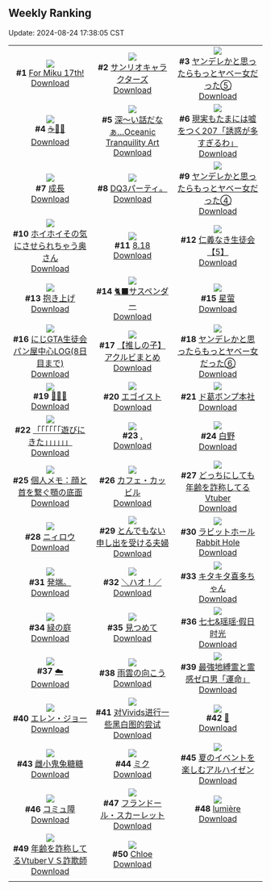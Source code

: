 ## Weekly Ranking
Update: 2024-08-24 17:38:05 CST

|      |      |      |
| :----: | :----: | :----: |
| ![](https://i.pixiv.re/c/240x480/img-master/img/2024/08/18/20/45/21/121615912_p0_master1200.jpg)<br>**#1** [For Miku 17th!](https://www.pixiv.net/artworks/121615912)<br>[Download](https://i.pixiv.re/img-original/img/2024/08/18/20/45/21/121615912_p0.jpg) | ![](https://i.pixiv.re/c/240x480/img-master/img/2024/08/17/00/01/38/121555597_p0_master1200.jpg)<br>**#2** [サンリオキャラクターズ](https://www.pixiv.net/artworks/121555597)<br>[Download](https://i.pixiv.re/img-original/img/2024/08/17/00/01/38/121555597_p0.png) | ![](https://i.pixiv.re/c/240x480/img-master/img/2024/08/18/00/01/19/121588608_p0_master1200.jpg)<br>**#3** [ヤンデレかと思ったらもっとヤベー女だった⑤](https://www.pixiv.net/artworks/121588608)<br>[Download](https://i.pixiv.re/img-original/img/2024/08/18/00/01/19/121588608_p0.png) |
| ![](https://i.pixiv.re/c/240x480/img-master/img/2024/08/17/00/15/36/121556288_p0_master1200.jpg)<br>**#4** [☕🌸✨](https://www.pixiv.net/artworks/121556288)<br>[Download](https://i.pixiv.re/img-original/img/2024/08/17/00/15/36/121556288_p0.jpg) | ![](https://i.pixiv.re/c/240x480/img-master/img/2024/08/19/07/30/01/121631681_p0_master1200.jpg)<br>**#5** [深～い話だなぁ…Oceanic Tranquility Art](https://www.pixiv.net/artworks/121631681)<br>[Download](https://i.pixiv.re/img-original/img/2024/08/19/07/30/01/121631681_p0.jpg) | ![](https://i.pixiv.re/c/240x480/img-master/img/2024/08/18/18/00/04/121610330_p0_master1200.jpg)<br>**#6** [現実もたまには嘘をつく207「誘惑が多すぎるわ」](https://www.pixiv.net/artworks/121610330)<br>[Download](https://i.pixiv.re/img-original/img/2024/08/18/18/00/04/121610330_p0.jpg) |
| ![](https://i.pixiv.re/c/240x480/img-master/img/2024/08/18/00/16/53/121589374_p0_master1200.jpg)<br>**#7** [成長](https://www.pixiv.net/artworks/121589374)<br>[Download](https://i.pixiv.re/img-original/img/2024/08/18/00/16/53/121589374_p0.jpg) | ![](https://i.pixiv.re/c/240x480/img-master/img/2024/08/19/07/04/28/121609804_p0_master1200.jpg)<br>**#8** [DQ3パーティ。](https://www.pixiv.net/artworks/121609804)<br>[Download](https://i.pixiv.re/img-original/img/2024/08/19/07/04/28/121609804_p0.jpg) | ![](https://i.pixiv.re/c/240x480/img-master/img/2024/08/17/00/01/34/121555589_p0_master1200.jpg)<br>**#9** [ヤンデレかと思ったらもっとヤベー女だった④](https://www.pixiv.net/artworks/121555589)<br>[Download](https://i.pixiv.re/img-original/img/2024/08/17/00/01/34/121555589_p0.png) |
| ![](https://i.pixiv.re/c/240x480/img-master/img/2024/08/18/00/07/10/121588973_p0_master1200.jpg)<br>**#10** [ホイホイその気にさせられちゃう奥さん](https://www.pixiv.net/artworks/121588973)<br>[Download](https://i.pixiv.re/img-original/img/2024/08/18/00/07/10/121588973_p0.jpg) | ![](https://i.pixiv.re/c/240x480/img-master/img/2024/08/18/04/00/03/121594507_p0_master1200.jpg)<br>**#11** [8.18](https://www.pixiv.net/artworks/121594507)<br>[Download](https://i.pixiv.re/img-original/img/2024/08/18/04/00/03/121594507_p0.png) | ![](https://i.pixiv.re/c/240x480/img-master/img/2024/08/17/10/46/28/121566565_p0_master1200.jpg)<br>**#12** [仁義なき生徒会【5】](https://www.pixiv.net/artworks/121566565)<br>[Download](https://i.pixiv.re/img-original/img/2024/08/17/10/46/28/121566565_p0.png) |
| ![](https://i.pixiv.re/c/240x480/img-master/img/2024/08/17/20/21/41/121580402_p0_master1200.jpg)<br>**#13** [抱き上げ](https://www.pixiv.net/artworks/121580402)<br>[Download](https://i.pixiv.re/img-original/img/2024/08/17/20/21/41/121580402_p0.jpg) | ![](https://i.pixiv.re/c/240x480/img-master/img/2024/08/18/15/02/09/121605753_p0_master1200.jpg)<br>**#14** [🐈‍⬛サスペンダー](https://www.pixiv.net/artworks/121605753)<br>[Download](https://i.pixiv.re/img-original/img/2024/08/18/15/02/09/121605753_p0.png) | ![](https://i.pixiv.re/c/240x480/img-master/img/2024/08/19/01/38/57/121627119_p0_master1200.jpg)<br>**#15** [星萤](https://www.pixiv.net/artworks/121627119)<br>[Download](https://i.pixiv.re/img-original/img/2024/08/19/01/38/57/121627119_p0.jpg) |
| ![](https://i.pixiv.re/c/240x480/img-master/img/2024/08/18/14/48/33/121594732_p0_master1200.jpg)<br>**#16** [にじGTA生徒会パン屋中心LOG(8日目まで)](https://www.pixiv.net/artworks/121594732)<br>[Download](https://i.pixiv.re/img-original/img/2024/08/18/14/48/33/121594732_p0.jpg) | ![](https://i.pixiv.re/c/240x480/img-master/img/2024/08/18/23/00/12/121621419_p0_master1200.jpg)<br>**#17** [【推しの子】アクルビまとめ](https://www.pixiv.net/artworks/121621419)<br>[Download](https://i.pixiv.re/img-original/img/2024/08/18/23/00/12/121621419_p0.jpg) | ![](https://i.pixiv.re/c/240x480/img-master/img/2024/08/19/00/01/07/121623889_p0_master1200.jpg)<br>**#18** [ヤンデレかと思ったらもっとヤベー女だった⑥](https://www.pixiv.net/artworks/121623889)<br>[Download](https://i.pixiv.re/img-original/img/2024/08/19/00/01/07/121623889_p0.png) |
| ![](https://i.pixiv.re/c/240x480/img-master/img/2024/08/18/00/00/54/121588547_p0_master1200.jpg)<br>**#19** [🍹🌇🍹](https://www.pixiv.net/artworks/121588547)<br>[Download](https://i.pixiv.re/img-original/img/2024/08/18/00/00/54/121588547_p0.png) | ![](https://i.pixiv.re/c/240x480/img-master/img/2024/08/19/21/23/12/121647725_p0_master1200.jpg)<br>**#20** [エゴイスト](https://www.pixiv.net/artworks/121647725)<br>[Download](https://i.pixiv.re/img-original/img/2024/08/19/21/23/12/121647725_p0.jpg) | ![](https://i.pixiv.re/c/240x480/img-master/img/2024/08/18/12/17/02/121602014_p0_master1200.jpg)<br>**#21** [ド葛ボンプ本社](https://www.pixiv.net/artworks/121602014)<br>[Download](https://i.pixiv.re/img-original/img/2024/08/18/12/17/02/121602014_p0.jpg) |
| ![](https://i.pixiv.re/c/240x480/img-master/img/2024/08/17/20/39/07/121581041_p0_master1200.jpg)<br>**#22** [「「「「「「遊びにきた」」」」」」](https://www.pixiv.net/artworks/121581041)<br>[Download](https://i.pixiv.re/img-original/img/2024/08/17/20/39/07/121581041_p0.png) | ![](https://i.pixiv.re/c/240x480/img-master/img/2024/08/19/00/00/27/121623770_p0_master1200.jpg)<br>**#23** [.](https://www.pixiv.net/artworks/121623770)<br>[Download](https://i.pixiv.re/img-original/img/2024/08/19/00/00/27/121623770_p0.jpg) | ![](https://i.pixiv.re/c/240x480/img-master/img/2024/08/17/13/58/02/121570597_p0_master1200.jpg)<br>**#24** [白野](https://www.pixiv.net/artworks/121570597)<br>[Download](https://i.pixiv.re/img-original/img/2024/08/17/13/58/02/121570597_p0.jpg) |
| ![](https://i.pixiv.re/c/240x480/img-master/img/2024/08/17/06/00/06/121562405_p0_master1200.jpg)<br>**#25** [個人メモ：顔と首を繋ぐ顎の底面](https://www.pixiv.net/artworks/121562405)<br>[Download](https://i.pixiv.re/img-original/img/2024/08/17/06/00/06/121562405_p0.jpg) | ![](https://i.pixiv.re/c/240x480/img-master/img/2024/08/18/00/00/34/121588484_p0_master1200.jpg)<br>**#26** [カフェ・カッビル](https://www.pixiv.net/artworks/121588484)<br>[Download](https://i.pixiv.re/img-original/img/2024/08/18/00/00/34/121588484_p0.png) | ![](https://i.pixiv.re/c/240x480/img-master/img/2024/08/18/20/09/32/121614651_p0_master1200.jpg)<br>**#27** [どっちにしても年齢を詐称してるVtuber](https://www.pixiv.net/artworks/121614651)<br>[Download](https://i.pixiv.re/img-original/img/2024/08/18/20/09/32/121614651_p0.png) |
| ![](https://i.pixiv.re/c/240x480/img-master/img/2024/08/18/00/00/24/121588443_p0_master1200.jpg)<br>**#28** [ニィロウ](https://www.pixiv.net/artworks/121588443)<br>[Download](https://i.pixiv.re/img-original/img/2024/08/18/00/00/24/121588443_p0.jpg) | ![](https://i.pixiv.re/c/240x480/img-master/img/2024/08/17/00/05/43/121555875_p0_master1200.jpg)<br>**#29** [とんでもない申し出を受ける夫婦](https://www.pixiv.net/artworks/121555875)<br>[Download](https://i.pixiv.re/img-original/img/2024/08/17/00/05/43/121555875_p0.jpg) | ![](https://i.pixiv.re/c/240x480/img-master/img/2024/08/18/03/30/01/121594121_p0_master1200.jpg)<br>**#30** [ラビットホール Rabbit Hole](https://www.pixiv.net/artworks/121594121)<br>[Download](https://i.pixiv.re/img-original/img/2024/08/18/03/30/01/121594121_p0.jpg) |
| ![](https://i.pixiv.re/c/240x480/img-master/img/2024/08/18/12/28/22/121602273_p0_master1200.jpg)<br>**#31** [発端。](https://www.pixiv.net/artworks/121602273)<br>[Download](https://i.pixiv.re/img-original/img/2024/08/18/12/28/22/121602273_p0.jpg) | ![](https://i.pixiv.re/c/240x480/img-master/img/2024/08/17/00/08/11/121555998_p0_master1200.jpg)<br>**#32** [＼ハオ！／](https://www.pixiv.net/artworks/121555998)<br>[Download](https://i.pixiv.re/img-original/img/2024/08/17/00/08/11/121555998_p0.jpg) | ![](https://i.pixiv.re/c/240x480/img-master/img/2024/08/18/00/02/36/121588733_p0_master1200.jpg)<br>**#33** [キタキタ喜多ちゃん](https://www.pixiv.net/artworks/121588733)<br>[Download](https://i.pixiv.re/img-original/img/2024/08/18/00/02/36/121588733_p0.png) |
| ![](https://i.pixiv.re/c/240x480/img-master/img/2024/08/18/00/31/49/121589972_p0_master1200.jpg)<br>**#34** [緑の庭](https://www.pixiv.net/artworks/121589972)<br>[Download](https://i.pixiv.re/img-original/img/2024/08/18/00/31/49/121589972_p0.jpg) | ![](https://i.pixiv.re/c/240x480/img-master/img/2024/08/18/15/47/50/121606846_p0_master1200.jpg)<br>**#35** [見つめて](https://www.pixiv.net/artworks/121606846)<br>[Download](https://i.pixiv.re/img-original/img/2024/08/18/15/47/50/121606846_p0.png) | ![](https://i.pixiv.re/c/240x480/img-master/img/2024/08/18/12/58/20/121602891_p0_master1200.jpg)<br>**#36** [七七&瑶瑶·假日时光](https://www.pixiv.net/artworks/121602891)<br>[Download](https://i.pixiv.re/img-original/img/2024/08/18/12/58/20/121602891_p0.jpg) |
| ![](https://i.pixiv.re/c/240x480/img-master/img/2024/08/18/01/02/42/121590993_p0_master1200.jpg)<br>**#37** [☁️](https://www.pixiv.net/artworks/121590993)<br>[Download](https://i.pixiv.re/img-original/img/2024/08/18/01/02/42/121590993_p0.png) | ![](https://i.pixiv.re/c/240x480/img-master/img/2024/08/18/00/00/07/121588364_p0_master1200.jpg)<br>**#38** [雨雲の向こう](https://www.pixiv.net/artworks/121588364)<br>[Download](https://i.pixiv.re/img-original/img/2024/08/18/00/00/07/121588364_p0.jpg) | ![](https://i.pixiv.re/c/240x480/img-master/img/2024/08/18/08/25/26/121597641_p0_master1200.jpg)<br>**#39** [最強地縛霊と霊感ゼロ男「運命」](https://www.pixiv.net/artworks/121597641)<br>[Download](https://i.pixiv.re/img-original/img/2024/08/18/08/25/26/121597641_p0.png) |
| ![](https://i.pixiv.re/c/240x480/img-master/img/2024/08/18/23/43/22/121613822_p0_master1200.jpg)<br>**#40** [エレン・ジョー](https://www.pixiv.net/artworks/121613822)<br>[Download](https://i.pixiv.re/img-original/img/2024/08/18/23/43/22/121613822_p0.jpg) | ![](https://i.pixiv.re/c/240x480/img-master/img/2024/08/18/23/22/14/121622243_p0_master1200.jpg)<br>**#41** [对Vivids进行一些黑白图的尝试](https://www.pixiv.net/artworks/121622243)<br>[Download](https://i.pixiv.re/img-original/img/2024/08/18/23/22/14/121622243_p0.jpg) | ![](https://i.pixiv.re/c/240x480/img-master/img/2024/08/18/13/51/29/121604108_p0_master1200.jpg)<br>**#42** [🌼](https://www.pixiv.net/artworks/121604108)<br>[Download](https://i.pixiv.re/img-original/img/2024/08/18/13/51/29/121604108_p0.png) |
| ![](https://i.pixiv.re/c/240x480/img-master/img/2024/08/18/15/57/58/121607103_p0_master1200.jpg)<br>**#43** [雌小鬼兔糖糖](https://www.pixiv.net/artworks/121607103)<br>[Download](https://i.pixiv.re/img-original/img/2024/08/18/15/57/58/121607103_p0.jpg) | ![](https://i.pixiv.re/c/240x480/img-master/img/2024/08/17/11/03/07/121566900_p0_master1200.jpg)<br>**#44** [ミク](https://www.pixiv.net/artworks/121566900)<br>[Download](https://i.pixiv.re/img-original/img/2024/08/17/11/03/07/121566900_p0.jpg) | ![](https://i.pixiv.re/c/240x480/img-master/img/2024/08/19/20/40/36/121621232_p0_master1200.jpg)<br>**#45** [夏のイベントを楽しむアルハイゼン](https://www.pixiv.net/artworks/121621232)<br>[Download](https://i.pixiv.re/img-original/img/2024/08/19/20/40/36/121621232_p0.png) |
| ![](https://i.pixiv.re/c/240x480/img-master/img/2024/08/18/00/00/35/121588491_p0_master1200.jpg)<br>**#46** [コミュ障](https://www.pixiv.net/artworks/121588491)<br>[Download](https://i.pixiv.re/img-original/img/2024/08/18/00/00/35/121588491_p0.jpg) | ![](https://i.pixiv.re/c/240x480/img-master/img/2024/08/18/03/27/01/121594083_p0_master1200.jpg)<br>**#47** [フランドール・スカーレット](https://www.pixiv.net/artworks/121594083)<br>[Download](https://i.pixiv.re/img-original/img/2024/08/18/03/27/01/121594083_p0.jpg) | ![](https://i.pixiv.re/c/240x480/img-master/img/2024/08/17/21/13/54/121582326_p0_master1200.jpg)<br>**#48** [lumière](https://www.pixiv.net/artworks/121582326)<br>[Download](https://i.pixiv.re/img-original/img/2024/08/17/21/13/54/121582326_p0.jpg) |
| ![](https://i.pixiv.re/c/240x480/img-master/img/2024/08/17/20/01/14/121579702_p0_master1200.jpg)<br>**#49** [年齢を詐称してるVtuberＶＳ詐欺師](https://www.pixiv.net/artworks/121579702)<br>[Download](https://i.pixiv.re/img-original/img/2024/08/17/20/01/14/121579702_p0.png) | ![](https://i.pixiv.re/c/240x480/img-master/img/2024/08/17/12/56/19/121569368_p0_master1200.jpg)<br>**#50** [Chloe](https://www.pixiv.net/artworks/121569368)<br>[Download](https://i.pixiv.re/img-original/img/2024/08/17/12/56/19/121569368_p0.jpg) |
|      |
